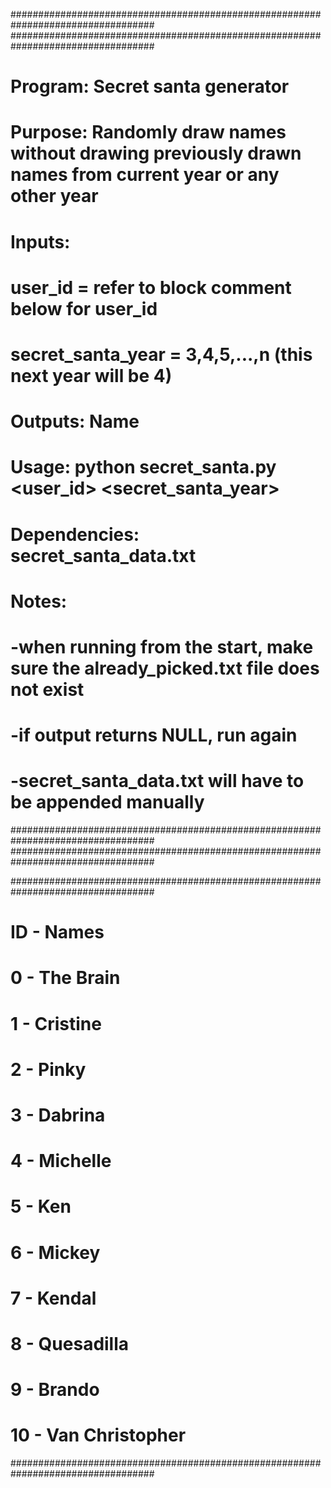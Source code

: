 ##################################################################################
##################################################################################
# Program: Secret santa generator
#
# Purpose: Randomly draw names without drawing previously drawn names from current year or any other year
#
# Inputs:
#			user_id = refer to block comment below for user_id
#			secret_santa_year = 3,4,5,...,n (this next year will be 4)
#
# Outputs: Name
#
# Usage: python secret_santa.py <user_id> <secret_santa_year>
#
# Dependencies: secret_santa_data.txt
#
# Notes:
#			-when running from the start, make sure the already_picked.txt file does not exist
#			-if output returns NULL, run again
#			-secret_santa_data.txt will have to be appended manually
##################################################################################
##################################################################################


##################################################################################
# ID - Names
# 0 - The Brain
# 1 - Cristine
# 2 - Pinky
# 3 - Dabrina
# 4 - Michelle
# 5 - Ken
# 6 - Mickey
# 7 - Kendal
# 8 - Quesadilla
# 9 - Brando
# 10 - Van Christopher
##################################################################################
